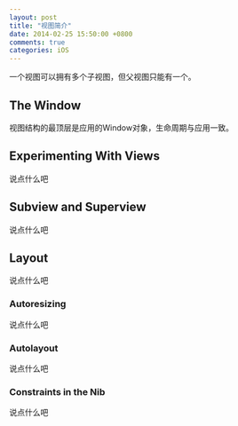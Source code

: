 ```yaml
---
layout: post
title: "视图简介"
date: 2014-02-25 15:50:00 +0800
comments: true
categories: iOS
---
```


一个视图可以拥有多个子视图，但父视图只能有一个。
## The Window
视图结构的最顶层是应用的Window对象，生命周期与应用一致。
## Experimenting With Views
说点什么吧
## Subview and Superview
说点什么吧
## Layout
说点什么吧
### Autoresizing
说点什么吧
### Autolayout
说点什么吧
### Constraints in the Nib
说点什么吧

